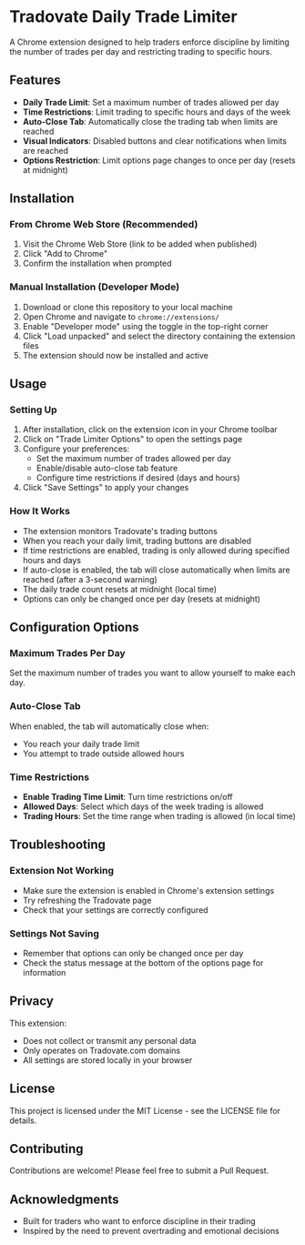# Tradovate Daily Trade Limiter

A Chrome extension designed to help traders enforce discipline by limiting the number of trades per day and restricting trading to specific hours.

## Features

- **Daily Trade Limit**: Set a maximum number of trades allowed per day
- **Time Restrictions**: Limit trading to specific hours and days of the week
- **Auto-Close Tab**: Automatically close the trading tab when limits are reached
- **Visual Indicators**: Disabled buttons and clear notifications when limits are reached
- **Options Restriction**: Limit options page changes to once per day (resets at midnight)

## Installation

### From Chrome Web Store (Recommended)

1. Visit the Chrome Web Store (link to be added when published)
2. Click "Add to Chrome"
3. Confirm the installation when prompted

### Manual Installation (Developer Mode)

1. Download or clone this repository to your local machine
2. Open Chrome and navigate to `chrome://extensions/`
3. Enable "Developer mode" using the toggle in the top-right corner
4. Click "Load unpacked" and select the directory containing the extension files
5. The extension should now be installed and active

## Usage

### Setting Up

1. After installation, click on the extension icon in your Chrome toolbar
2. Click on "Trade Limiter Options" to open the settings page
3. Configure your preferences:
   - Set the maximum number of trades allowed per day
   - Enable/disable auto-close tab feature
   - Configure time restrictions if desired (days and hours)
4. Click "Save Settings" to apply your changes

### How It Works

- The extension monitors Tradovate's trading buttons
- When you reach your daily limit, trading buttons are disabled
- If time restrictions are enabled, trading is only allowed during specified hours and days
- If auto-close is enabled, the tab will close automatically when limits are reached (after a 3-second warning)
- The daily trade count resets at midnight (local time)
- Options can only be changed once per day (resets at midnight)

## Configuration Options

### Maximum Trades Per Day
Set the maximum number of trades you want to allow yourself to make each day.

### Auto-Close Tab
When enabled, the tab will automatically close when:
- You reach your daily trade limit
- You attempt to trade outside allowed hours

### Time Restrictions
- **Enable Trading Time Limit**: Turn time restrictions on/off
- **Allowed Days**: Select which days of the week trading is allowed
- **Trading Hours**: Set the time range when trading is allowed (in local time)

## Troubleshooting

### Extension Not Working
- Make sure the extension is enabled in Chrome's extension settings
- Try refreshing the Tradovate page
- Check that your settings are correctly configured

### Settings Not Saving
- Remember that options can only be changed once per day
- Check the status message at the bottom of the options page for information

## Privacy

This extension:
- Does not collect or transmit any personal data
- Only operates on Tradovate.com domains
- All settings are stored locally in your browser

## License

This project is licensed under the MIT License - see the LICENSE file for details.

## Contributing

Contributions are welcome! Please feel free to submit a Pull Request.

## Acknowledgments

- Built for traders who want to enforce discipline in their trading
- Inspired by the need to prevent overtrading and emotional decisions
